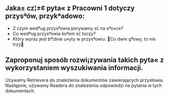 ## Jaka± cz¦±¢ pyta« z Pracowni 1 dotyczy przysªów, przykªadowo:
- Z czym wedªug przysªowia porywamy si¦ na sªo«ce?
- Co wedªug przysªowia koªem si¦ toczy?
- Który wyraz jest bª¦dnie u»yty w przysªowiu: Co dwie gªowy, to nie trzy
## Zaproponuj sposób rozwi¡zywania takich pyta« z wykorzystaniem wyszukiwania informacji.

Używamy Retrievera do znalezienia dokumentów zawierających przysłowia. Następnie, używamy Readera do znalezienia odpowiedzi na pytania w tych dokumentach.